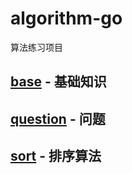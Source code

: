 # algorithm-go 
算法练习项目


## [base](base) - 基础知识

## [question](question) - 问题

## [sort](sort) - 排序算法



